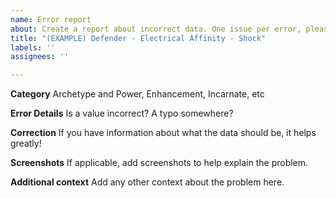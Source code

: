 ```yaml
---
name: Error report
about: Create a report about incorrect data. One issue per error, please!
title: "(EXAMPLE) Defender - Electrical Affinity - Shock"
labels: ''
assignees: ''

---
```


**Category**
Archetype and Power, Enhancement, Incarnate, etc

**Error Details**
Is a value incorrect? A typo somewhere?

**Correction**
If you have information about what the data should be, it helps greatly!

**Screenshots**
If applicable, add screenshots to help explain the problem.

**Additional context**
Add any other context about the problem here.
